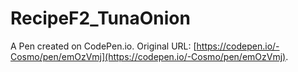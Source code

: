 # RecipeF2_TunaOnion

A Pen created on CodePen.io. Original URL: [https://codepen.io/-Cosmo/pen/emOzVmj](https://codepen.io/-Cosmo/pen/emOzVmj).

